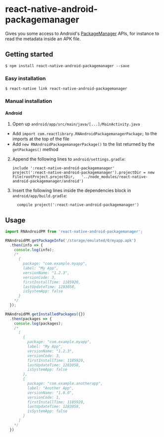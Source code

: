 # react-native-android-packagemanager

Gives you some access to Android's [PackageManager](https://developer.android.com/reference/android/content/pm/PackageManager.html) APIs, for instance to read the metadata inside an APK file.

## Getting started

`$ npm install react-native-android-packagemanager --save`

### Easy installation

`$ react-native link react-native-android-packagemanager`

### Manual installation


#### Android

1. Open up `android/app/src/main/java/[...]/MainActivity.java`
  - Add `import com.reactlibrary.RNAndroidPackagemanagerPackage;` to the imports at the top of the file
  - Add `new RNAndroidPackagemanagerPackage()` to the list returned by the `getPackages()` method
2. Append the following lines to `android/settings.gradle`:
    ```
    include ':react-native-android-packagemanager'
    project(':react-native-android-packagemanager').projectDir = new File(rootProject.projectDir,   '../node_modules/react-native-android-packagemanager/android')
    ```
3. Insert the following lines inside the dependencies block in `android/app/build.gradle`:
    ```
      compile project(':react-native-android-packagemanager')
    ```


## Usage
```javascript
import RNAndroidPM from 'react-native-android-packagemanager';

RNAndroidPM.getPackageInfo('/storage/emulated/0/myapp.apk')
  .then(info => {
    console.log(info);
    /*
      {
        package: "com.example.myapp",
        label: "My App",
        versionName: "1.2.3",
        versionCode: 3,
        firstInstallTime: 1185920,
        lastUpdateTime: 1283058,
        isSystemApp: false
      }
    */
  });

RNAndroidPM.getInstalledPackages({})
  .then(packages => {
    console.log(packages);
    /*
      [
        {
          package: "com.example.myapp",
          label: "My App",
          versionName: "1.2.3",
          versionCode: 3,
          firstInstallTime: 1185920,
          lastUpdateTime: 1283058,
          isSystemApp: false
        },
        {
          package: "com.example.anotherapp",
          label: "Another App",
          versionName: "1.0.0",
          versionCode: 1,
          firstInstallTime: 1185920,
          lastUpdateTime: 1283058,
          isSystemApp: false
        }
      ]
    */
  })
```
